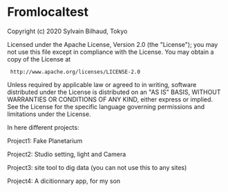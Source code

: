 # Fromlocaltest

Copyright (c) 2020 Sylvain Bilhaud, Tokyo

   Licensed under the Apache License, Version 2.0 (the "License");
   you may not use this file except in compliance with the License.
   You may obtain a copy of the License at

     http://www.apache.org/licenses/LICENSE-2.0

   Unless required by applicable law or agreed to in writing, software
   distributed under the License is distributed on an "AS IS" BASIS,
   WITHOUT WARRANTIES OR CONDITIONS OF ANY KIND, either express or implied.
   See the License for the specific language governing permissions and
   limitations under the License.

In here different projects:

Project1: Fake Planetarium

Project2: Studio setting, light and Camera

Project3: site tool to dig data (you can not use this to any sites)

Project4: A dicitionnary app, for my son


